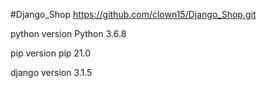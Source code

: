 #Django_Shop
https://github.com/clown15/Django_Shop.git

python version
Python 3.6.8

pip version
pip 21.0

django version
3.1.5
